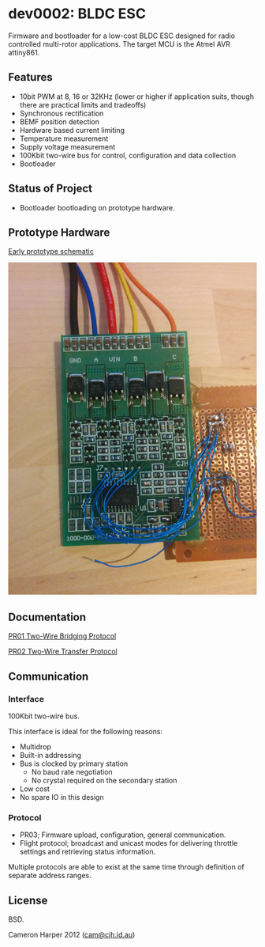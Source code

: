 # dev0002: BLDC ESC

Firmware and bootloader for a low-cost BLDC ESC designed for radio controlled multi-rotor applications. The target MCU is the Atmel AVR attiny861.

## Features
* 10bit PWM at 8, 16 or 32KHz (lower or higher if application suits, though there are practical limits and tradeoffs)
* Synchronous rectification
* BEMF position detection
* Hardware based current limiting
* Temperature measurement
* Supply voltage measurement
* 100Kbit two-wire bus for control, configuration and data collection
* Bootloader

## Status of Project
* Bootloader bootloading on prototype hardware.

## Prototype Hardware

[Early prototype schematic](doc/reference_design.pdf)

![image missing](doc/prototype_pcb.jpg "prototype hardware")


## Documentation
[PR01 Two-Wire Bridging Protocol](doc/doc0002-0.02.pdf)

[PR02 Two-Wire Transfer Protocol](doc/doc0004-0.01.pdf)

## Communication
### Interface
100Kbit two-wire bus.

This interface is ideal for the following reasons:
* Multidrop
* Built-in addressing
* Bus is clocked by primary station
    * No baud rate negotiation
    * No crystal required on the secondary station
* Low cost
* No spare IO in this design

### Protocol
* PR03; Firmware upload, configuration, general communication.
* Flight protocol; broadcast and unicast modes for delivering throttle settings and retrieving status information.

Multiple protocols are able to exist at the same time through definition of separate address ranges.

## License
BSD.


Cameron Harper 2012
(cam@cjh.id.au) 
